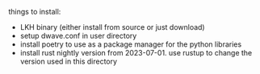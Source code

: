 things to install:

- LKH binary (either install from source or just download)
- setup dwave.conf in user directory
- install poetry to use as a package manager for the python libraries
- install rust nightly version from 2023-07-01. use rustup to change the version used in this directory
